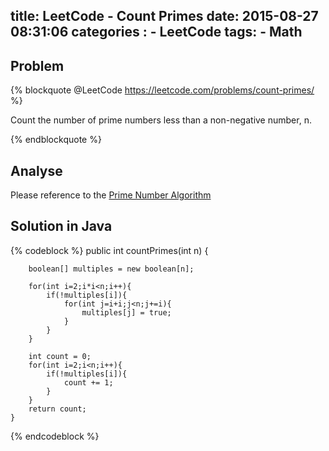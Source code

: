 title: LeetCode - Count Primes
date: 2015-08-27 08:31:06
categories :
    - LeetCode
tags:
    - Math
---

Problem
-------

{% blockquote @LeetCode https://leetcode.com/problems/count-primes/ %}

Count the number of prime numbers less than a non-negative number, n.

{% endblockquote %}

Analyse
-------
Please reference to the [Prime Number Algorithm](https://en.wikipedia.org/wiki/Prime_number)


Solution in Java
----------------

{% codeblock %}
public int countPrimes(int n) {

        boolean[] multiples = new boolean[n];

        for(int i=2;i*i<n;i++){
            if(!multiples[i]){
                for(int j=i+i;j<n;j+=i){
                    multiples[j] = true;
                }
            }
        }

        int count = 0;
        for(int i=2;i<n;i++){
            if(!multiples[i]){
                count += 1;
            }
        }
        return count;
    }
{% endcodeblock %}
